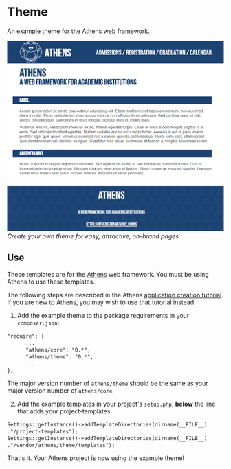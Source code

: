# Theme

An example theme for the [Athens](https://github.com/Athens/Core) web framework.


![Example theme templates in action.](doc/assets/images/demo.png)<br>
*Create your own theme for easy, attractive, on-brand pages*

## Use

These templates are for the [Athens](https://github.com/Athens/Core) web framework. You must be using Athens to use these templates.

The following steps are described in the Athens [application creation tutorial](https://github.com/Athens/Core/blob/master/doc/application-creation.md). If you are new to Athens, you may wish to use that tutorial instead.

1. Add the example theme to the package requirements in your `composer.json`:

  ```
  "require": {
        ...
        "athens/core": "0.*",
        "athens/theme": "0.*",
        ...
  },
  ```
  
  The major version number of `athens/theme` should be the same as your major version number of `athens/core`.

2. Add the example templates in your project's `setup.php`, **below** the line that adds your project-templates:
  ```
  Settings::getInstance()->addTemplateDirectories(dirname(__FILE__) ."/project-templates");
  Settings::getInstance()->addTemplateDirectories(dirname(__FILE__) ."/vendor/athens/theme/templates");
  ```
  
That's it. Your Athens project is now using the example theme!

